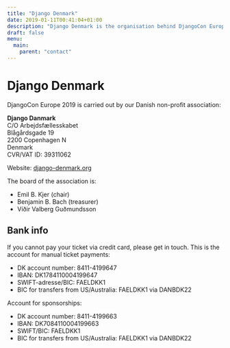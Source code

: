 ```yaml
---
title: "Django Denmark"
date: 2019-01-11T00:41:04+01:00
description: "Django Denmark is the organisation behind DjangoCon Europe 2019."
draft: false
menu:
  main:
    parent: "contact"
---
```



# Django Denmark

DjangoCon Europe 2019 is carried out by our Danish non-profit association:

**Django Danmark**<br/>
C/O Arbejdsfællesskabet<br/>
Blågårdsgade 19<br/>
2200 Copenhagen N<br/>
Denmark<br/>
CVR/VAT ID: 39311062

Website: [django-denmark.org](https://django-denmark.org/)

The board of the association is:

* Emil B. Kjer (chair)
* Benjamin B. Bach (treasurer)
* Víðir Valberg Guðmundsson


## Bank info

If you cannot pay your ticket via credit card, please get in touch. This is the account for manual ticket payments:

* DK account number: 8411-4199647
* IBAN: DK1784110004199647
* SWIFT-adresse/BIC: FAELDKK1
* BIC for transfers from US/Australia: FAELDKK1 via DANBDK22

Account for sponsorships:

* DK account number: 8411-4199663
* IBAN: DK7084110004199663
* SWIFT/BIC: FAELDKK1
* BIC for transfers from US/Australia: FAELDKK1 via DANBDK22
